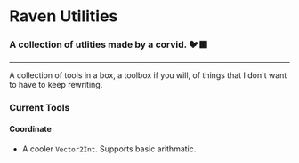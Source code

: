 # Raven Utilities
### A collection of utlities made by a corvid. 🐦‍⬛
---
A collection of tools in a box, a toolbox if you will, of things that I don't want to have to keep rewriting.

### Current Tools
#### Coordinate
* A cooler `Vector2Int`. Supports basic arithmatic.